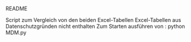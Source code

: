 README

Script zum Vergleich von den beiden Excel-Tabellen
Excel-Tabellen aus Datenschutzgründen nicht enthalten
Zum Starten ausführen von : python MDM.py
